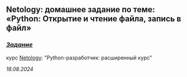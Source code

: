 ## Netology: домашнее задание по теме: «Python: Открытие и чтение файла, запись в файл»


### [_Задание_](https://github.com/netology-code/py-homeworks-basic/tree/master/7.files)

курс [Netology](https://netology.ru/): "Python-разработчик: расширенный курс"

_18.08.2024_